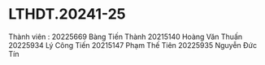 # LTHDT.20241-25
Thành viên :
20225669	Bàng Tiến Thành
20215140	Hoàng Văn Thuấn
20225934	Lý Công Tiến
20215147	Phạm Thế Tiên
20225935	Nguyễn Đức Tín
